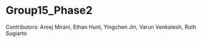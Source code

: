 # Group15_Phase2
Contributors: Areej Mirani, Ethan Hunt, Yingchen Jin, Varun Venkatesh, Ruth Sugiarto